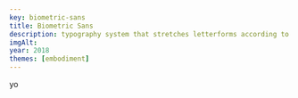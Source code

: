 ```yaml
---
key: biometric-sans
title: Biometric Sans
description: typography system that stretches letterforms according to an individual's typing speed
imgAlt:
year: 2018
themes: [embodiment]
---
```


yo
